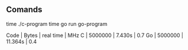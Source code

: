 ## Comands

time ./c-program
time go run go-program

Code | Bytes | real time | MHz
C | 5000000 | 7.430s | 0.7 
Go | 5000000 | 11.364s | 0.4
